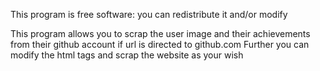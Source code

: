 This program is free software: you can redistribute it and/or modify

This program allows you to scrap the user image and their achievements from their github account if url is directed to github.com
Further you can modify the html tags and scrap the website as your wish